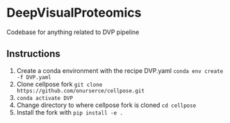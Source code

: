 # DeepVisualProteomics
Codebase for anything related to DVP pipeline

## Instructions 
1) Create a conda environment with the recipe DVP.yaml `conda env create -f DVP.yaml`
2) Clone cellpose fork `git clone https://github.com/onurserce/cellpose.git`
3) `conda activate DVP`
4) Change directory to where cellpose fork is cloned `cd cellpose`
5) Install the fork with `pip install -e .`